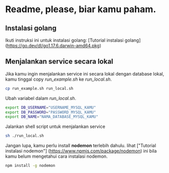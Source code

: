 # Readme, please, biar kamu paham.

## Instalasi golang

Ikuti instruksi ini untuk instalasi golang: [Tutorial instalasi golang] (https://go.dev/dl/go1.17.6.darwin-amd64.pkg)

## Menjalankan service secara lokal

Jika kamu ingin menjalankan service ini secara lokal dengan database lokal, kamu tinggal copy *run_example.sh* ke *run_local.sh*.

```bash
cp run_example.sh run_local.sh
```

Ubah variabel dalam *run_local.sh*.

```bash
export DB_USERNAME="USERNAME_MYSQL_KAMU"
export DB_PASSWORD="PASSWORD_MYSQL_KAMU"
export DB_NAME="NAMA_DATABASE_MYSQL_KAMU"
```

Jalankan shell script untuk menjalankan service

```bash
sh ./run_local.sh
```

Jangan lupa, kamu perlu install **nodemon** terlebih dahulu. lihat ["Tutorial instalasi nodemon"] (https://www.npmjs.com/package/nodemon) ini bila kamu belum mengetahui cara instalasi nodemon.

```bash
npm install -g nodemon
```